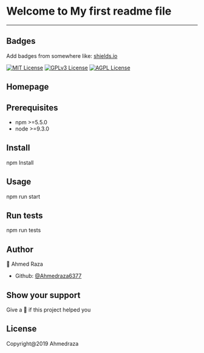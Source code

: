 
# Welcome to My first readme file
---



## Badges

Add badges from somewhere like: [shields.io](https://shields.io/)

[![MIT License](https://img.shields.io/badge/License-MIT-green.svg)](https://choosealicense.com/licenses/mit/)
[![GPLv3 License](https://img.shields.io/badge/License-GPL%20v3-yellow.svg)](https://opensource.org/licenses/)
[![AGPL License](https://img.shields.io/badge/license-AGPL-blue.svg)](http://www.gnu.org/licenses/agpl-3.0)


## Homepage

## Prerequisites

* npm >=5.5.0
* node >=9.3.0

## Install
 
 npm Install

 ## Usage

 npm run start

 ## Run tests
  
  npm run tests

## Author

👤 Ahmed Raza
* Github: [@Ahmedraza6377](https://github.com/ahmedraza6377)

## Show your support
Give a 🌟 if this project helped you
## License
Copyright@2019 Ahmedraza